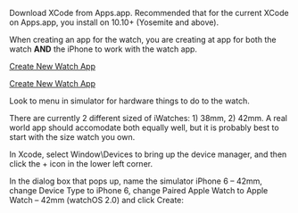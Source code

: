 
Download XCode from Apps.app. Recommended that for the current XCode on Apps.app, you install on 10.10+ (Yosemite and above).

When creating an app for the watch, you are creating at app for both the watch **AND** the iPhone to work with the watch app.

[Create New Watch App](../media/Screenshot_2_15_16__12_35_PM.png)

[Create New Watch App](../media/NewWatchProject.mov)

Look to menu in simulator for hardware things to do to the watch.

There are currently 2 different sized of iWatches: 1) 38mm, 2) 42mm. A real world app should accomodate both equally well, but it is probably best to start with the size watch you own.

In Xcode, select Window\Devices to bring up the device manager, and then click the + icon in the lower left corner.

In the dialog box that pops up, name the simulator iPhone 6 – 42mm, change Device Type to iPhone 6, change Paired Apple Watch to Apple Watch – 42mm (watchOS 2.0) and click Create:


